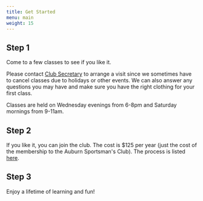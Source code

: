 ```yaml
---
title: Get Started
menu: main
weight: 15
---
```


 
## Step 1

Come to a few classes to see if you like it. 

Please contact [Club Secretary](mailto:william.s.hayes@gmail.com?subject=Auburn%20Judo%20Club%20question) to arrange a visit since we sometimes have to cancel classes due to holidays or other events. We can also answer any questions you may have and make sure you have the right clothing for your first class.

Classes are held on Wednesday evenings from 6-8pm and Saturday mornings from 9-11am.

## Step 2

If you like it, you can join the club. The cost is $125 per year (just the cost of the membership to the Auburn Sportsman's Club). The process is listed [here](https://auburnsportsmansclub.com/index.php/membership/).

## Step 3

Enjoy a lifetime of learning and fun!